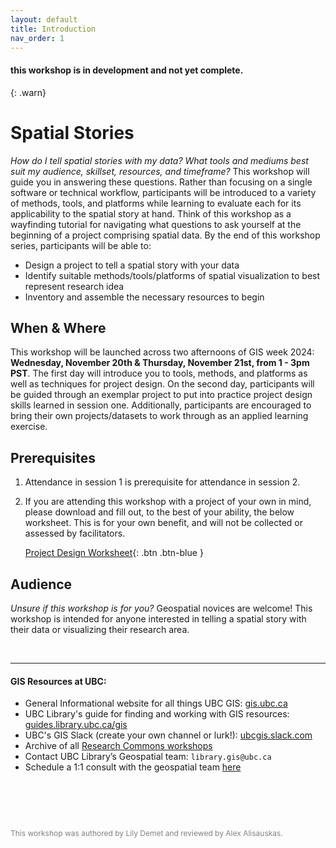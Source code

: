 ```yaml
---
layout: default
title: Introduction
nav_order: 1
---
```

#### this workshop is in development and not yet complete.
{: .warn}

# Spatial Stories
    
*How do I tell spatial stories with my data? What tools and mediums best suit my audience, skillset, resources, and timeframe?* This workshop will guide you in answering these questions. Rather than focusing on a single software or technical workflow, participants will be introduced to a variety of methods, tools, and platforms while learning to evaluate each for its applicability to the spatial story at hand. Think of this workshop as a wayfinding tutorial for navigating what questions to ask yourself at the beginning of a project comprising spatial data. By the end of this workshop series, participants will be able to:

- Design a project to tell a spatial story with your data
- Identify suitable methods/tools/platforms of spatial visualization to best represent research idea 
- Inventory and assemble the necessary resources to begin


## When & Where
This workshop will be launched across two afternoons of GIS week 2024: **Wednesday, November 20th & Thursday, November 21st, from 1 - 3pm PST**. The first day will introduce you to tools, methods, and platforms as well as techniques for project design. On the second day, participants will be guided through an exemplar project to put into practice project design skills learned in session one. Additionally, participants are encouraged to bring their own projects/datasets to work through as an applied learning exercise.


## Prerequisites
1. Attendance in session 1 is prerequisite for attendance in session 2.  

2. If you are attending this workshop with a project of your own in mind, please download and fill out, to the best of your ability, the below worksheet. This is for your own benefit, and will not be collected or assessed by facilitators. 

     [Project Design Worksheet](content/project-design-worksheet.docx){: .btn .btn-blue }


## Audience
*Unsure if this workshop is for you?* Geospatial novices are welcome! This workshop is intended for anyone interested in telling a spatial story with their data or visualizing their research area.
<!-- - spatial approaches to humanities research / data -->
    
      

<br>

--- 
#### GIS Resources at UBC:

- General Informational website for all things UBC GIS: [gis.ubc.ca](http://gis.ubc.ca/)
- UBC Library's guide for finding and working with GIS resources: [guides.library.ubc.ca/gis](http://guides.library.ubc.ca/gis)
- UBC's GIS Slack (create your own channel or lurk!): [ubcgis.slack.com](https://ubcgis.slack.com/)
- Archive of all [Research Commons workshops](https://ubc-library-rc.github.io/all.html)
- Contact UBC Library’s Geospatial team: `library.gis@ubc.ca`
- Schedule a 1:1 consult with the geospatial team [here](https://libcal.library.ubc.ca/appointments/research_commons#s-lc-public-pt)

<p style="margin-top:90px"></p>
<p style="color:grey; font-size:12px">This workshop was authored by Lily Demet and reviewed by Alex Alisauskas.</p>
